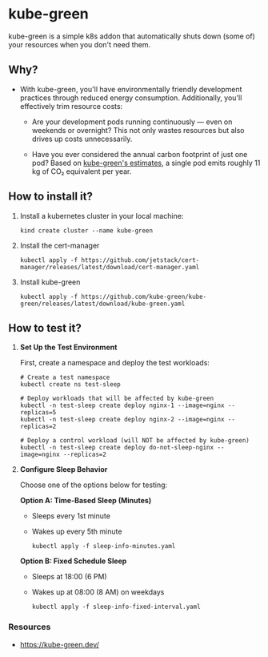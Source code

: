 # kube-green

kube-green is a simple k8s addon that automatically shuts down (some of) your resources when you don't need them.

## Why?

 - With kube-green, you'll have environmentally friendly development practices through reduced energy consumption. Additionally, you'll effectively trim resource costs:

   - Are your development pods running continuously — even on weekends or overnight? This not only wastes resources but also drives up costs unnecessarily.

   - Have you ever considered the annual carbon footprint of just one pod? Based on [kube-green's estimates](https://kube-green.dev/docs/getting-started/), a single pod emits roughly 11 kg of CO₂ equivalent per year.

## How to install it?

1. Install a kubernetes cluster in your local machine:

    ```kind create cluster --name kube-green```

2. Install the cert-manager

    ```kubectl apply -f https://github.com/jetstack/cert-manager/releases/latest/download/cert-manager.yaml```

3. Install kube-green

    ```kubectl apply -f https://github.com/kube-green/kube-green/releases/latest/download/kube-green.yaml```


## How to test it?

1. **Set Up the Test Environment**

    First, create a namespace and deploy the test workloads:

    ```
    # Create a test namespace
    kubectl create ns test-sleep

    # Deploy workloads that will be affected by kube-green
    kubectl -n test-sleep create deploy nginx-1 --image=nginx --replicas=5
    kubectl -n test-sleep create deploy nginx-2 --image=nginx --replicas=2

    # Deploy a control workload (will NOT be affected by kube-green)
    kubectl -n test-sleep create deploy do-not-sleep-nginx --image=nginx --replicas=2
    ```

2. **Configure Sleep Behavior**

    Choose one of the options below for testing:

    **Option A: Time-Based Sleep (Minutes)**

    - Sleeps every 1st minute
    - Wakes up every 5th minute

        ```kubectl apply -f sleep-info-minutes.yaml```

    **Option B: Fixed Schedule Sleep**

    - Sleeps at 18:00 (6 PM)
    - Wakes up at 08:00 (8 AM) on weekdays

        ```kubectl apply -f sleep-info-fixed-interval.yaml```

### Resources

- https://kube-green.dev/ 